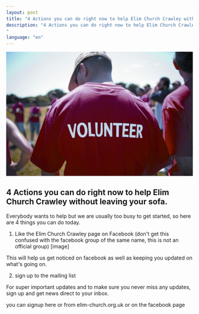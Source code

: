 ```yaml
---
layout: post
title: "4 Actions you can do right now to help Elim Church Crawley without leaving your sofa."
description: "4 Actions you can do right now to help Elim Church Crawley without leaving your sofa.
"
language: "en"
---
```


![Cover](/assets/img/posts/vol.jpg)
## 4 Actions you can do right now to help Elim Church Crawley without leaving your sofa.
Everybody wants to help but we are usually too busy to get started, so here are 4 things you can do today.
<!-- more -->

1. Like the Elim Church Crawley page on Facebook
(don't get this confused with the facebook group of the same name, this is not an official group)
[image]

This will help us get noticed on facebook as well as keeping you updated on what's going on.

2. sign up to the mailing list

For super important updates and to make sure you never miss any updates, sign up and get news direct to your inbox.


you can signup here or from elim-church.org.uk or on the facebook page


